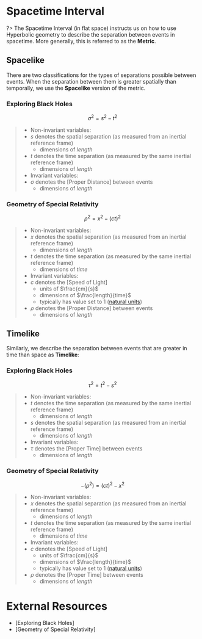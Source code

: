 # Spacetime Interval

?> The Spacetime Interval (in flat space) instructs us on how to use Hyperbolic geometry to describe the separation between events in spacetime. More generally, this is referred to as the **Metric**.

## Spacelike

There are two classifications for the types of separations possible between events. When the separation between them is greater spatially than temporally, we use the **Spacelike** version of the metric.

### Exploring Black Holes

$$\sigma^2 = s^2 - t^2$$

> - Non-invariant variables:
>  - $s$ denotes the spatial separation (as measured from an inertial reference frame)
>    - dimensions of $length$
>  - $t$ denotes the time separation (as measured by the same inertial reference frame)
>    - dimensions of $length$
>- Invariant variables:
>  - $\sigma$ denotes the [Proper Distance] between events
>    - dimensions of $length$


### Geometry of Special Relativity

$$\rho^2 = x^2 - (ct)^2$$

>- Non-invariant variables:
>  - $x$ denotes the spatial separation (as measured from an inertial reference frame)
>    - dimensions of $length$
>  - $t$ denotes the time separation (as measured by the same inertial reference frame)
>    - dimensions of $time$
>- Invariant variables:
>  - $c$ denotes the [Speed of Light]
>    - units of $\frac{cm}{s}$
>    - dimensions of $\frac{length}{time}$
>    - typically has value set to $1$ ([natural units](/physics/NaturalUnits.md))
>  - $\rho$ denotes the [Proper Distance] between events
>    - dimensions of $length$

## Timelike

Similarly, we describe the separation between events that are greater in time than space as **Timelike**:

### Exploring Black Holes

$$\tau^2 = t^2 - s^2$$

>- Non-invariant variables:
>  - $t$ denotes the time separation (as measured by the same inertial reference frame)
>    - dimensions of $length$
>  - $s$ denotes the spatial separation (as measured from an inertial reference frame)
>    - dimensions of $length$
>- Invariant variables:
>  - $\tau$ denotes the [Proper Time] between events
>    - dimensions of $length$

### Geometry of Special Relativity

$$-(\rho^2) = (ct)^2 - x^2$$

>- Non-invariant variables:
>  - $x$ denotes the spatial separation (as measured from an inertial reference frame)
>    - dimensions of $length$
>  - $t$ denotes the time separation (as measured by the same inertial reference frame)
>    - dimensions of $time$
>- Invariant variables:
>  - $c$ denotes the [Speed of Light]
>    - units of $\frac{cm}{s}$
>    - dimensions of $\frac{length}{time}$
>    - typically has value set to $1$ ([natural units](/physics/NaturalUnits.md))
>  - $\rho$ denotes the [Proper Time] between events
>    - dimensions of $length$

# External Resources

- [Exploring Black Holes]
- [Geometry of Special Relativity]
